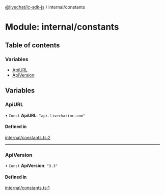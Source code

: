 [@livechat/lc-sdk-js](../README.md) / internal/constants

# Module: internal/constants

## Table of contents

### Variables

- [ApiURL](internal_constants.md#apiurl)
- [ApiVersion](internal_constants.md#apiversion)

## Variables

### ApiURL

• `Const` **ApiURL**: ``"api.livechatinc.com"``

#### Defined in

[internal/constants.ts:2](https://github.com/livechat/lc-sdk-js/blob/5f5afdd/src/internal/constants.ts#L2)

___

### ApiVersion

• `Const` **ApiVersion**: ``"3.3"``

#### Defined in

[internal/constants.ts:1](https://github.com/livechat/lc-sdk-js/blob/5f5afdd/src/internal/constants.ts#L1)
